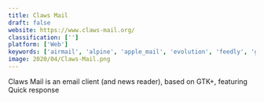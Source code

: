```yaml
---
title: Claws Mail
draft: false 
website: https://www.claws-mail.org/
classification: ['']
platform: ['Web']
keywords: ['airmail', 'alpine', 'apple_mail', 'evolution', 'feedly', 'geary', 'inoreader', 'mail_and_calendar', 'mailbird', 'mailspring', 'mu4e', 'mutt', 'outlook', 'postbox', 'protonmail', 'quiterss', 'reeder', 'spark', 'sylpheed', 'zimbra_desktop', 'em_client']
image: 2020/04/Claws-Mail.png
---
```

Claws Mail is an email client (and news reader), based on GTK+, featuring
Quick response